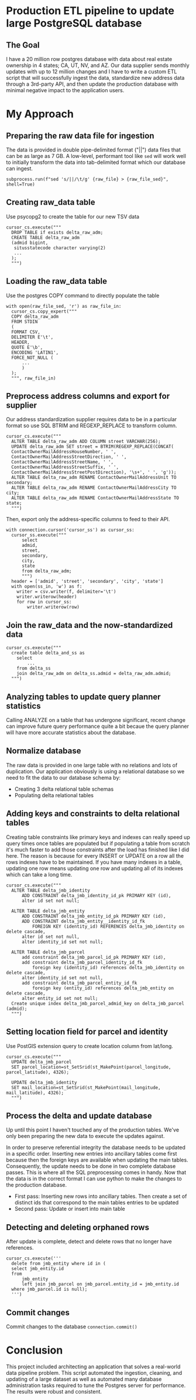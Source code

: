 # Production ETL pipeline to update large PostgreSQL database

## The Goal
I have a 20 million row postgres database with data about real estate ownership in 4 states; CA, UT, NV, and AZ. Our data supplier sends monthly updates with up to 12 million changes and I have to write a custom ETL script that will successfully ingest the data, standardize new address data through a 3rd-party API, and then update the production database with minimal negative impact to the application users.

# My Approach
## Preparing the raw data file for ingestion
The data is provided in double pipe-delimited format ("||") data files that can be as large as 7 GB. A low-level, performant tool like `sed` will work well to initially transform the data into tab-delimited format which our database can ingest.

`subprocess.run(f"sed 's/||/\t/g' {raw_file} > {raw_file_sed}", shell=True)`

## Creating raw_data table
Use psycopg2 to create the table for our new TSV data

```
cursor_cs.execute("""
  DROP TABLE if exists delta_raw_adm;
  CREATE TABLE delta_raw_adm
  (admid bigint,
   situsstatecode character varying(2)
   ...
  );
  """)
```


## Loading the raw_data table
Use the postgres COPY command to directly populate the table


```
with open(raw_file_sed, 'r') as raw_file_in:
  cursor_cs.copy_expert("""
  COPY delta_raw_adm
  FROM STDIN
  (
  FORMAT CSV,
  DELIMITER E'\t',
  HEADER,
  QUOTE E'\b',
  ENCODING 'LATIN1',
  FORCE_NOT_NULL (
      ...
      )
  );
  """, raw_file_in)
```

## Preprocess address columns and export for supplier
Our address standardization supplier requires data to be in a particular format so use SQL BTRIM and REGEXP_REPLACE to transform column.

```
cursor_cs.execute("""
  ALTER TABLE delta_raw_adm ADD COLUMN street VARCHAR(256);
  UPDATE delta_raw_adm SET street = BTRIM(REGEXP_REPLACE(CONCAT(
  ContactOwnerMailAddressHouseNumber, ' ',
  ContactOwnerMailAddressStreetDirection, ' ',
  ContactOwnerMailAddressStreetName, ' ',
  ContactOwnerMailAddressStreetSuffix, ' ',
  ContactOwnerMailAddressStreetPostDirection), '\s+', ' ', 'g'));
  ALTER TABLE delta_raw_adm RENAME ContactOwnerMailAddressUnit TO secondary;
  ALTER TABLE delta_raw_adm RENAME ContactOwnerMailAddressCity TO city;
  ALTER TABLE delta_raw_adm RENAME ContactOwnerMailAddressState TO state;
  """)
```

Then, export only the address-specific columns to feed to their API.

```
with connection.cursor('cursor_ss') as cursor_ss:
  cursor_ss.execute("""
      select
      admid,
      street,
      secondary,
      city,
      state
      from delta_raw_adm;
      """)
  header = ['admid', 'street', 'secondary', 'city', 'state']
  with open(ss_in, 'w') as f:
    writer = csv.writer(f, delimiter='\t')
    writer.writerow(header)
    for row in cursor_ss:
        writer.writerow(row)
```

## Join the raw_data and the now-standardized data

```
cursor_cs.execute("""
  create table delta_and_ss as
    select
        ...
    from delta_ss
    join delta_raw_adm on delta_ss.admid = delta_raw_adm.admid;
  """)
```
## Analyzing tables to update query planner statistics
Calling ANALYZE on a table that has undergone significant, recent change can improve future query performance quite a bit becaue the query planner will have more accurate statistics about the database.

## Normalize database
The raw data is provided in one large table with no relations and lots of duplication. Our application obviously is using a relational database so we need to fit the data to our database schema by:
* Creating 3 delta relational table schemas
* Populating delta relational tables

## Adding keys and constraints to delta relational tables
Creating table constraints like primary keys and indexes can really speed up query times once tables are populated but if populating a table from scratch it's much faster to add those constraints after the load has finished like I did here. The reason is because for every INSERT or UPDATE on a row all the rows indexes have to be maintained. If you have many indexes in a table, updating one row means updating one row and updating all of its indexes which can take a long time.

```
cursor_cs.execute("""
  ALTER TABLE delta_jmb_identity
      ADD CONSTRAINT delta_jmb_identity_id_pk PRIMARY KEY (id),
      alter id set not null;

  ALTER TABLE delta_jmb_entity
      ADD CONSTRAINT delta_jmb_entity_id_pk PRIMARY KEY (id),
      ADD CONSTRAINT delta_jmb_entity__identity_id_fk
          FOREIGN KEY (identity_id) REFERENCES delta_jmb_identity on delete cascade,
      alter id set not null,
      alter identity_id set not null;

  ALTER TABLE delta_jmb_parcel
      add constraint delta_jmb_parcel_id_pk PRIMARY KEY (id),
      add constraint delta_jmb_parcel_identity_id_fk
          foreign key (identity_id) references delta_jmb_identity on delete cascade,
      alter identity_id set not null,
      add constraint delta_jmb_parcel_entity_id_fk
          foreign key (entity_id) references delta_jmb_entity on delete cascade,
      alter entity_id set not null;
  Create unique index delta_jmb_parcel_admid_key on delta_jmb_parcel (admid);
  """)
```


## Setting location field for parcel and identity
Use PostGIS extension query to create location column from lat/long.

```
cursor_cs.execute("""
  UPDATE delta_jmb_parcel
  SET parcel_location=st_SetSrid(st_MakePoint(parcel_longitude, parcel_latitude), 4326);

  UPDATE delta_jmb_identity
  SET mail_location=st_SetSrid(st_MakePoint(mail_longitude, mail_latitude), 4326);
  """)
```

## Process the delta and update database
Up until this point I haven't touched any of the production tables. We've only been preparing the new data to execute the updates against.

In order to preserve referential integrity the database needs to be updated in a specific order. Inserting new entries into ancillary tables come first because then the foreign keys are available when updating the main tables. Consequently, the update needs to be done in two complete database passes. This is where all the SQL preprocessing comes in handy. Now that the data is in the correct format I can use python to make the changes to the production database.

* First pass: Inserting new rows into ancillary tables. Then create a set of distinct ids that correspond to the main tables entries to be updated
* Second pass: Update or insert into main table

## Detecting and deleting orphaned rows
After update is complete, detect and delete rows that no longer have references.

```
cursor_cs.execute('''
  delete from jmb_entity where id in (
  select jmb_entity.id
  from
      jmb_entity
      left join jmb_parcel on jmb_parcel.entity_id = jmb_entity.id
  where jmb_parcel.id is null);
  ''')
```

## Commit changes
Commit changes to the database
`connection.commit()`

# Conclusion
This project included architecting an application that solves a real-world data pipeline problem. This script automated the ingestion, cleaning, and updating of a large dataset as well as automated many database administration tasks required to tune the Postgres server for performance. The results were robust and consistent.
